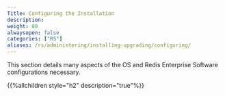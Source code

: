 ```yaml
---
Title: Configuring the Installation
description:
weight: 80
alwaysopen: false
categories: ["RS"]
aliases: /rs/administering/installing-upgrading/configuring/
---
```

This section details many aspects of the OS and Redis Enterprise
Software configurations necessary.

{{%allchildren style="h2" description="true"%}}
